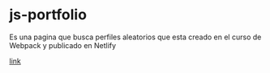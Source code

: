 # js-portfolio
Es una pagina que busca perfiles aleatorios que esta creado en el curso de Webpack y publicado en Netlify

[link](https://serene-aryabhata-0b07bb.netlify.app)